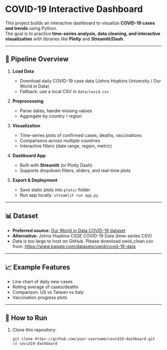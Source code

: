 # COVID-19 Interactive Dashboard

This project builds an interactive dashboard to visualize **COVID-19 cases and trends** using Python.  
The goal is to practice **time-series analysis, data cleaning, and interactive visualization** with libraries like **Plotly** and **Streamlit/Dash**.

---

## 🔹 Pipeline Overview
1. **Load Data**  
   - Download daily COVID-19 case data (Johns Hopkins University / Our World in Data)  
   - Fallback: use a local CSV in `data/covid.csv`

2. **Preprocessing**  
   - Parse dates, handle missing values  
   - Aggregate by country / region  

3. **Visualization**  
   - Time-series plots of confirmed cases, deaths, vaccinations  
   - Comparisons across multiple countries  
   - Interactive filters (date range, region, metric)

4. **Dashboard App**  
   - Built with **Streamlit** (or Plotly Dash)  
   - Supports dropdown filters, sliders, and real-time plots  

5. **Export & Deployment**  
   - Save static plots into `plots/` folder  
   - Run app locally: `streamlit run app.py`

---

## 📊 Dataset
- **Preferred source:** [Our World in Data COVID-19 dataset](https://ourworldindata.org/covid-deaths)  
- **Alternative:** Johns Hopkins CSSE COVID-19 Data (time-series CSV)  
- Data is too large to host on GitHub.
Please download owid_clean.csv from:
https://www.kaggle.com/datasets/owid/covid-19-data


---

## 📈 Example Features
- Line chart of daily new cases  
- Rolling average of cases/deaths  
- Comparison: US vs Taiwan vs Italy  
- Vaccination progress plots  

---

## 🚀 How to Run
1. Clone this repository:
   ```bash
   git clone https://github.com/your-username/covid19-dashboard.git
   cd covid19-dashboard
